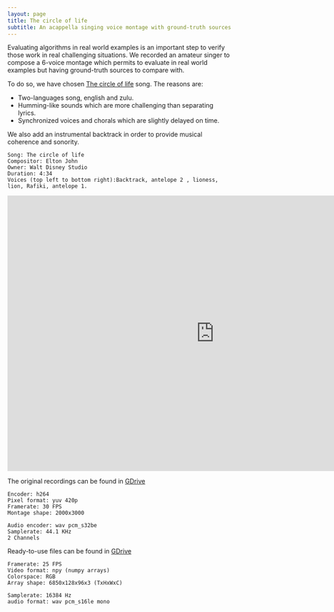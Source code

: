 ```yaml
---
layout: page
title: The circle of life
subtitle: An acappella singing voice montage with ground-truth sources
---
```

Evaluating algorithms in real world examples is an important step to verify those work in real challenging situations. 
We recorded an amateur singer to compose a 6-voice montage which permits to evaluate in real world examples but having ground-truth sources to compare with.

To do so, we have chosen [The circle of life](https://en.wikipedia.org/wiki/Circle_of_Life) song. The reasons are:
* Two-languages song, english and zulu.  
* Humming-like sounds which are more challenging than separating lyrics.  
* Synchronized voices and chorals which are slightly delayed on time.  

We also add an instrumental backtrack in order to provide musical coherence and sonority.  
```
Song: The circle of life    
Compositor: Elton John  
Owner: Walt Disney Studio 
Duration: 4:34  
Voices (top left to bottom right):Backtrack, antelope 2 , lioness, lion, Rafiki, antelope 1.
```
<iframe width="926" height="618" src="https://www.youtube.com/embed/XvBOH8FGias" title="The circle of lifre" frameborder="0" allow="accelerometer; autoplay; clipboard-write; encrypted-media; gyroscope; picture-in-picture" allowfullscreen></iframe>

The original recordings can be found in [GDrive](https://drive.google.com/file/d/1M1IRC-OJx75F4BKuPIzuYFX13exXEvZr/view?usp=sharing)  
```
Encoder: h264
Pixel format: yuv 420p
Framerate: 30 FPS
Montage shape: 2000x3000

Audio encoder: wav pcm_s32be 
Samplerate: 44.1 KHz
2 Channels
```
  
Ready-to-use files can be found in [GDrive](https://drive.google.com/drive/folders/1SWU_XuJX8EOWM7zXXQSPp_BGmwafPDV7?usp=sharing)  
```
Framerate: 25 FPS  
Video format: npy (numpy arrays)
Colorspace: RGB  
Array shape: 6850x128x96x3 (TxHxWxC)  

Samplerate: 16384 Hz  
audio format: wav pcm_s16le mono
```
